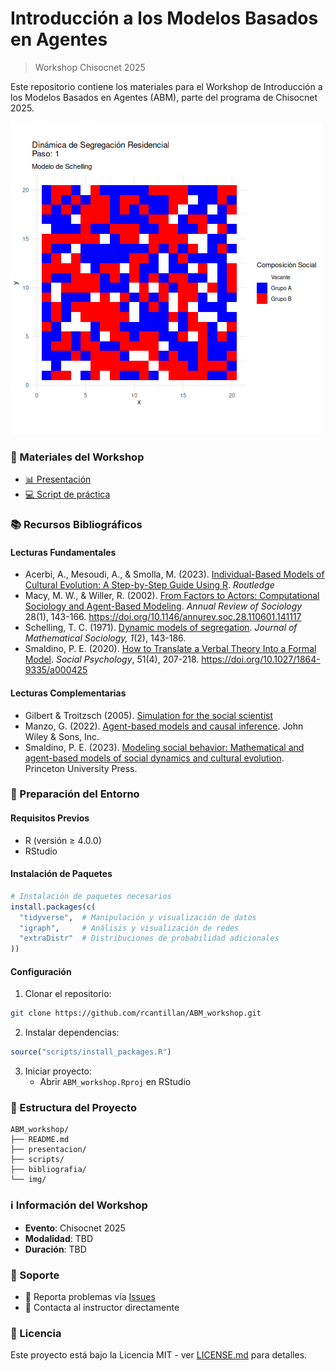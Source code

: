 # Introducción a los Modelos Basados en Agentes
> Workshop Chisocnet 2025

Este repositorio contiene los materiales para el Workshop de Introducción a los Modelos Basados en Agentes (ABM), parte del programa de Chisocnet 2025.

![](img/segregacion_schelling.gif)


### 🎯 Materiales del Workshop

- [📊 Presentación](presentacion/slides_ABM_workshop.pdf) 
- [💻 Script de práctica](scripts/practicaABM.R)

### 📚 Recursos Bibliográficos

#### Lecturas Fundamentales

- Acerbi, A., Mesoudi, A., & Smolla, M. (2023). [Individual-Based Models of Cultural Evolution: A Step-by-Step Guide Using R](bibliography/acerbi_et_al_2022.pdf). *Routledge*
- Macy, M. W., & Willer, R. (2002). [From Factors to Actors: Computational Sociology and Agent-Based Modeling](bibliography/annurev.soc.28.110601.141117.pdf). *Annual Review of Sociology* 28(1), 143-166. https://doi.org/10.1146/annurev.soc.28.110601.141117
- Schelling, T. C. (1971). [Dynamic models of segregation](bibliography/schelling1971.pdf). *Journal of Mathematical Sociology, 1*(2), 143-186.
- Smaldino, P. E. (2020). [How to Translate a Verbal Theory Into a Formal Model](bibliography/smaldino2020.pdf). *Social Psychology*, 51(4), 207-218. https://doi.org/10.1027/1864-9335/a000425

#### Lecturas Complementarias

- Gilbert & Troitzsch (2005). [Simulation for the social scientist](https://cress.soc.surrey.ac.uk/s4ss/S4SS-sample-chapter.pdf)
- Manzo, G. (2022). [Agent-based models and causal inference](bibliography/manzo2022.pdf). John Wiley & Sons, Inc.
- Smaldino, P. E. (2023). [Modeling social behavior: Mathematical and agent-based models of social dynamics and cultural evolution](bibliography/smaldino2023.pdf). Princeton University Press.

### 🔧 Preparación del Entorno

#### Requisitos Previos

- R (versión ≥ 4.0.0)
- RStudio 

#### Instalación de Paquetes

```r
# Instalación de paquetes necesarios
install.packages(c(
  "tidyverse",  # Manipulación y visualización de datos
  "igraph",     # Análisis y visualización de redes
  "extraDistr"  # Distribuciones de probabilidad adicionales
))
```

#### Configuración

1. Clonar el repositorio:
```bash
git clone https://github.com/rcantillan/ABM_workshop.git
```

2. Instalar dependencias:
```r
source("scripts/install_packages.R")
```

3. Iniciar proyecto:
   - Abrir `ABM_workshop.Rproj` en RStudio

### 📁 Estructura del Proyecto

```
ABM_workshop/
├── README.md
├── presentacion/
├── scripts/
├── bibliografia/
└── img/
```

### ℹ️ Información del Workshop

- **Evento**: Chisocnet 2025
- **Modalidad**: TBD
- **Duración**: TBD

### 💬 Soporte

- 🐛 Reporta problemas vía [Issues](../../issues)
- 📧 Contacta al instructor directamente

### 📄 Licencia

Este proyecto está bajo la Licencia MIT - ver [LICENSE.md](LICENSE.md) para detalles.



